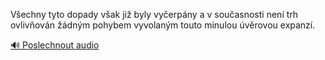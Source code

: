 
Všechny tyto dopady však již byly vyčerpány a v současnosti není trh ovlivňován žádným pohybem vyvolaným touto minulou úvěrovou expanzí.

[🔊 Poslechnout audio](/data/7-paragraphs/audio/chapter_81/para_004-Vechny-tyto-dopady-vak-ji-byly-vyerpny-a-v-so.mp3)
